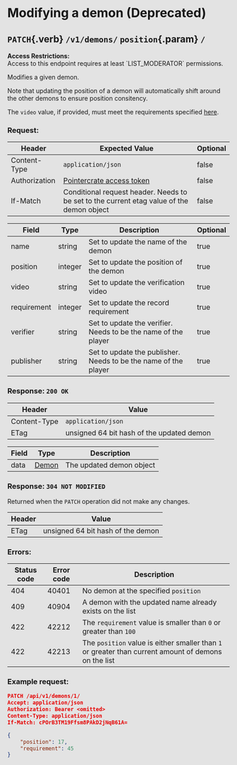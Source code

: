 <div class='panel fade js-scroll-anim' data-anim='fade'>
<div style="top:0;right:0;left:0;bottom:0;background: rgba(0,0,0,0.1);z-index: 500; position:absolute"></div>

# Modifying a demon (Deprecated)

## `PATCH`{.verb} `/v1/demons/` `position`{.param} `/`

<div class='info-yellow'>
<b>Access Restrictions:</b><br>
Access to this endpoint requires at least `LIST_MODERATOR` permissions.
</div>

Modifies a given demon.

Note that updating the position of a demon will automatically shift around the other demons to ensure position consitency.

The `video` value, if provided, must meet the requirements specified [here](/documentation/#video).

### Request:

| Header        | Expected Value                                                                            | Optional |
| ------------- | ----------------------------------------------------------------------------------------- | -------- |
| Content-Type  | `application/json`                                                            | false    |
| Authorization | [Pointercrate access token](/documentation/#access-tokens)                                | false    |
| If-Match      | Conditional request header. Needs to be set to the current etag value of the demon object | false    |

| Field       | Type    | Description                                                     | Optional |
| ----------- | ------- | --------------------------------------------------------------- | -------- |
| name        | string  | Set to update the name of the demon                             | true     |
| position    | integer | Set to update the position of the demon                         | true     |
| video       | string  | Set to update the verification video                            | true     |
| requirement | integer | Set to update the record requirement                            | true     |
| verifier    | string  | Set to update the verifier. Needs to be the name of the player  | true     |
| publisher   | string  | Set to update the publisher. Needs to be the name of the player | true     |

### Response: `200 OK`

| Header       | Value                                     |
| ------------ | ----------------------------------------- |
| Content-Type | `application/json`                        |
| ETag         | unsigned 64 bit hash of the updated demon |

| Field | Type                                   | Description              |
| ----- | -------------------------------------- | ------------------------ |
| data  | [Demon](/documentation/objects/#demon) | The updated demon object |

### Response: `304 NOT MODIFIED`

Returned when the `PATCH` operation did not make any changes.

| Header | Value                             |
| ------ | --------------------------------- |
| ETag   | unsigned 64 bit hash of the demon |

### Errors:

| Status code | Error code | Description                                                                                          |
| ----------- | ---------- | ---------------------------------------------------------------------------------------------------- |
| 404         | 40401      | No demon at the specified `position`                                                                 |
| 409         | 40904      | A demon with the updated name already exists on the list                                             |
| 422         | 42212      | The `requirement` value is smaller than `0` or greater than `100`                                    |
| 422         | 42213      | The `position` value is either smaller than `1` or greater than current amount of demons on the list |

### Example request:

```json
PATCH /api/v1/demons/1/
Accept: application/json
Authorization: Bearer <omitted>
Content-Type: application/json
If-Match: cPOrB3TM19Ffsm8PAkD2jNqB61A=

{
    "position": 17,
    "requirement": 45
}
```

</div>
